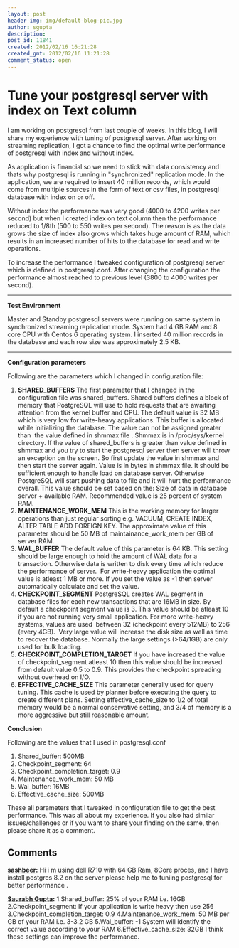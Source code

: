 ```yaml
---
layout: post
header-img: img/default-blog-pic.jpg
author: sgupta
description: 
post_id: 11841
created: 2012/02/16 16:21:28
created_gmt: 2012/02/16 11:21:28
comment_status: open
---
```


# Tune your postgresql server with index on Text column

I am working on postgresql from last couple of weeks. In this blog, I will share my experience with tuning of postgresql server. After working on streaming replication, I got a chance to find the optimal write performance of postgresql with index and without index.

As application is financial so we need to stick with data consistency and thats why postgresql is running in "synchronized" replication mode. In the application, we are required to insert 40 million records, which would come from multiple sources in the form of text or csv files, in postgresql database with index on or off.

Without index the performance was very good (4000 to 4200 writes per second) but when I created index on text column then the performance reduced to 1/8th (500 to 550 writes per second). The reason is as the data grows the size of index also grows which takes huge amount of RAM, which results in an increased number of hits to the database for read and write operations.

To increase the performance I tweaked configuration of postgresql server which is defined in postgresql.conf. After changing the configuration the performance almost reached to previous level (3800 to 4000 writes per second). 

** **

**Test Environment**

Master and Standby postgresql servers were running on same system in synchronized streaming replication mode. System had 4 GB RAM and 8 core CPU with Centos 6 operating system. I inserted 40 million records in the database and each row size was approximately 2.5 KB.

** **

**Configuration parameters**

Following are the parameters which I changed in configuration file:

  1. **SHARED_BUFFERS** The first parameter that I changed in the configuration file was shared_buffers. Shared buffers defines a block of memory that PostgreSQL will use to hold requests that are awaiting attention from the kernel buffer and CPU. The default value is 32 MB which is very low for write-heavy applications. This buffer is allocated while initializing the database. The value can not be assigned greater than  the value defined in shmmax file . Shmmax is in /proc/sys/kernel directory. If the value of shared_buffers is greater than value defined in shmmax and you try to start the postgresql server then server will throw an exception on the screen. So first update the value in shmmax and then start the server again. Value is in bytes in shmmax file. It should be sufficient enough to handle load on database server. Otherwise PostgreSQL will start pushing data to file and it will hurt the performance overall. This value should be set based on the: Size of data in database server + available RAM. Recommended value is 25 percent of system RAM.
  2. **MAINTENANCE_WORK_MEM** This is the working memory for larger operations than just regular sorting e.g. VACUUM, CREATE INDEX, ALTER TABLE ADD FOREIGN KEY. The approximate value of this parameter should be 50 MB of maintainance_work_mem per GB of server RAM.
  3. **WAL_BUFFER** The default value of this parameter is 64 KB. This setting should be large enough to hold the amount of WAL data for a transaction. Otherwise data is written to disk every time which reduce the performance of server.  For write-heavy application the optimal value is atleast 1 MB or more. If you set the value as -1 then server automatically calculate and set the value.
  4. **CHECKPOINT_SEGMENT** PostgreSQL creates WAL segment in database files for each new transactions that are 16MB in size. By default a checkpoint segment value is 3. This value should be atleast 10 if you are not running very small application. For more write-heavy systems, values are used  between 32 (checkpoint every 512MB) to 256 (every 4GB).  Very large value will increase the disk size as well as time to recover the database. Normally the large settings (>64/1GB) are only used for bulk loading.
  5. **CHECKPOINT_COMPLETION_TARGET** If you have increased the value of checkpoint_segment atleast 10 then this value should be increased from default value 0.5 to 0.9. This provides the checkpoint spreading without overhead on I/O.
  6. **EFFECTIVE_CACHE_SIZE** This parameter generally used for query tuning. This cache is used by planner before executing the query to create different plans. Setting effective_cache_size to 1/2 of total memory would be a normal conservative setting, and 3/4 of memory is a more aggressive but still reasonable amount.

**Conclusion**

Following are the values that I used in postgresql.conf

  1. Shared_buffer: 500MB
  2. Checkpoint_segment: 64
  3. Checkpoint_completion_target: 0.9
  4. Maintenance_work_mem: 50 MB
  5. Wal_buffer: 16MB
  6. Effective_cache_size: 500MB

These all parameters that I tweaked in configuration file to get the best performance. This was all about my experience. If you also had similar issues/challenges or if you want to share your finding on the same, then please share it as a comment.

## Comments

**[sashbeer](#8429 "2012-04-12 09:13:16"):** Hi i m using dell R710 with 64 GB Ram, 8Core proces, and I have install postgres 8.2 on the server please help me to tuniing postgresql for better performance .

**[Saurabh Gupta](#8431 "2012-04-12 13:50:29"):** 1.Shared_buffer: 25% of your RAM i.e. 16GB 2.Checkpoint_segment: If your application is write heavy then use 256 3.Checkpoint_completion_target: 0.9 4.Maintenance_work_mem: 50 MB per GB of your RAM i.e. 3-3.2 GB 5.Wal_buffer: -1 System will identify the correct value according to your RAM 6.Effective_cache_size: 32GB I think these settings can improve the performance.

